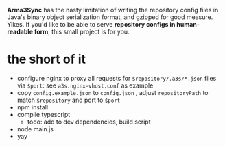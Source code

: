 **Arma3Sync** has the nasty limitation of writing the repository config files in Java's binary object serialization format, and gzipped for good measure. Yikes.
If you'd like to be able to serve **repository configs in human-readable form**, this small project is for you.  

# the short of it

* configure nginx to proxy all requests for `$repository/.a3s/*.json` files via `$port`: see `a3s.nginx-vhost.conf` as example
* copy `config.example.json` to `config.json` , adjust `repositoryPath` to match `$repository` and port to `$port`
* npm install
* compile typescript
    * todo: add to dev dependencies, build script
* node main.js
* yay
